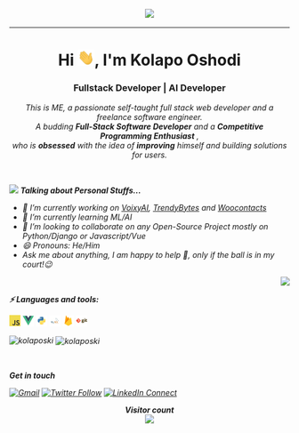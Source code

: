 <p align="center">
  <img src="https://github.com/thompsonemerson/thompsonemerson/raw/master/cover-thompson.png" height="200"/>
</p>
<hr>
<h1 align="center">Hi <img src="https://raw.githubusercontent.com/ABSphreak/ABSphreak/master/gifs/Hi.gif" width="30px">, I'm Kolapo Oshodi</h1>
<h3 align="center">Fullstack Developer | AI Developer</h3>


<p align="center">

   <em>
    This is ME, a passionate self-taught full stack web developer and a freelance software engineer. <br>
    A budding <b>Full-Stack Software Developer</b> and a <b>Competitive Programming Enthusiast</b>&nbsp,<br>who is <b>obsessed</b>
    with the idea of <b>improving</b> himself and building solutions for users.
  
</p>


<br/>

<img src="https://media.giphy.com/media/ObNTw8Uzwy6KQ/giphy.gif" width="30px">&nbsp;***Talking about Personal Stuffs...***


- 🔭 I’m currently working on [VoixyAI](https://voixyai.io), [TrendyBytes](https://trendybytesai.tech/) and [Woocontacts](https://woocontacts.co) 
- 🌱 I’m currently learning ML/AI
- 👯 I’m looking to collaborate on any Open-Source Project mostly on Python/Django or Javascript/Vue
- 😄 Pronouns: He/Him
- Ask me about anything, I am happy to help 💬, only if the ball is in my court!😉
<img align="right" src="https://media1.giphy.com/media/13HgwGsXF0aiGY/giphy.gif" />

<br>

**⚡ Languages and tools:**  

<code><img height="20" src="https://raw.githubusercontent.com/github/explore/80688e429a7d4ef2fca1e82350fe8e3517d3494d/topics/javascript/javascript.png"></code>
<code><img height="20" src="https://raw.githubusercontent.com/github/explore/80688e429a7d4ef2fca1e82350fe8e3517d3494d/topics/vue/vue.png"></code>
<code><img height="20" src="https://raw.githubusercontent.com/github/explore/80688e429a7d4ef2fca1e82350fe8e3517d3494d/topics/python/python.png"></code>
<code><img height="20" src="https://raw.githubusercontent.com/github/explore/80688e429a7d4ef2fca1e82350fe8e3517d3494d/topics/mysql/mysql.png"></code>
<code><img height="20" src="https://raw.githubusercontent.com/github/explore/80688e429a7d4ef2fca1e82350fe8e3517d3494d/topics/firebase/firebase.png"></code>
<code><img height="20" src="https://raw.githubusercontent.com/github/explore/80688e429a7d4ef2fca1e82350fe8e3517d3494d/topics/git/git.png"></code>



<p><img align="left" src="https://github-readme-stats.vercel.app/api/top-langs?username=kolaposki&show_icons=true&locale=en&layout=compact" alt="kolaposki" /></p>

<p>&nbsp;<img align="center" src="https://github-readme-stats.vercel.app/api?username=kolaposki&show_icons=true&locale=en" alt="kolaposki" width="410" /></p>

<br/>

**Get in touch** 

[![Gmail](https://img.shields.io/badge/%20-Send%20Mail-black?color=14171A&labelColor=ef5350&logo=gmail&logoColor=ffffff)](mailto:oshodikolapo@gmail.com)
[![Twitter Follow](https://img.shields.io/twitter/follow/kolapoOshodi?label=kolaposki&color=14171A&labelColor=37474f&logoColor=4fc3f7)](https://twitter.com/kolapoOshodi/)
[![LinkedIn Connect](https://img.shields.io/badge/%20-Connect-black?color=14171A&labelColor=212121&logo=linkedin&logoColor=ffffff)](https://www.linkedin.com/in/kolapo-oshodi-6a4456198/)

<p align="center"> 
  <b>Visitor count</b><br>
  <img src="https://profile-counter.glitch.me/kolaposki/count.svg" />
</p>

